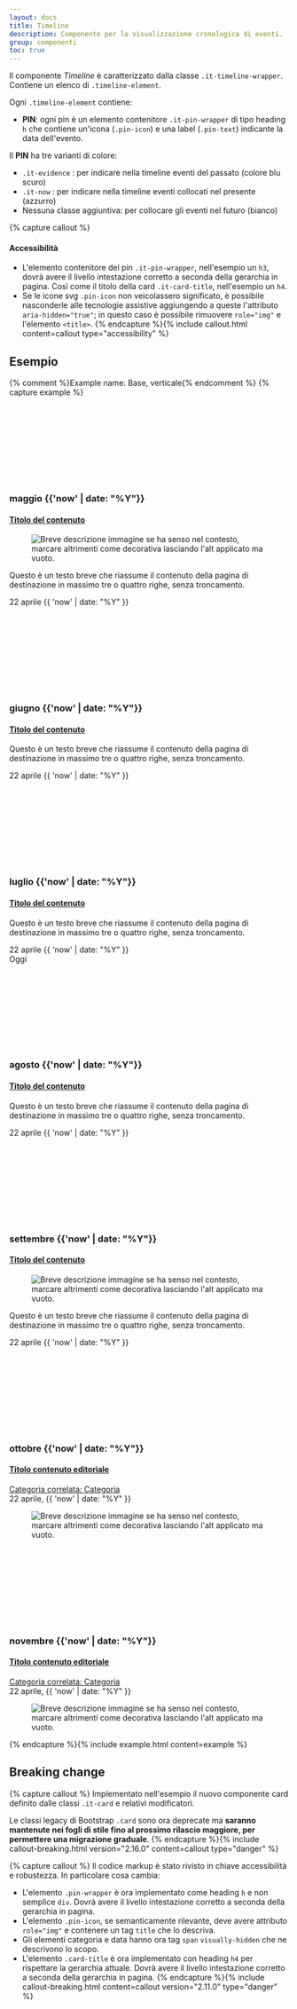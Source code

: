 ```yaml
---
layout: docs
title: Timeline
description: Componente per la visualizzazione cronologica di eventi.
group: componenti
toc: true
---
```


Il componente _Timeline_ è caratterizzato dalla classe `.it-timeline-wrapper`.  
Contiene un elenco di `.timeline-element`.

Ogni `.timeline-element` contiene:

- **PIN**: ogni pin è un elemento contenitore `.it-pin-wrapper` di tipo heading `h` che contiene un'icona (`.pin-icon`) e una label (`.pin-text`) indicante la data dell'evento.

Il **PIN** ha tre varianti di colore:

- `.it-evidence` : per indicare nella timeline eventi del passato (colore blu scuro)
- `.it-now` : per indicare nella timeline eventi collocati nel presente (azzurro)
- Nessuna classe aggiuntiva: per collocare gli eventi nel futuro (bianco)

{% capture callout %}
#### Accessibilità

- L'elemento contenitore del pin `.it-pin-wrapper`, nell'esempio un `h3`, dovrà avere il livello intestazione corretto a seconda della gerarchia in pagina. Così come il titolo della card `.it-card-title`, nell'esempio un `h4`. 
- Se le icone svg `.pin-icon` non veicolassero significato, è possibile nasconderle alle tecnologie assistive aggiungendo a queste l'attributo `aria-hidden="true"`; in questo caso è possibile rimuovere `role="img"` e l'elemento `<title>`. 
{% endcapture %}{% include callout.html content=callout type="accessibility" %}

## Esempio

{% comment %}Example name: Base, verticale{% endcomment %}
{% capture example %}
<div class="it-timeline-wrapper">
  <div class="row">
    <div class="col-12">
      <div class="timeline-element">
        <h3 class="it-pin-wrapper it-evidence no_toc">
          <div class="pin-icon">
            <svg class="icon" role="img"><title>Segnaposto</title><use href="{{ site.baseurl }}/dist/svg/sprites.svg#it-bookmark"></use></svg>
          </div>
          <div class="pin-text"><span>maggio {{'now' | date: "%Y"}}</span></div>
        </h3>
        <!--start it-card-->
        <article class="it-card it-card-image rounded shadow-sm border">
          <!--card first child is the title (link)-->
          <h4 class="it-card-title no_toc">
            <a href="#">Titolo del contenuto</a>
          </h4>
          <!--card second child is the image (optional)-->
          <div class="it-card-image-wrapper">
            <div class="ratio ratio-21x9">
              <figure class="figure img-full">
                <img src="https://placeholderimage.eu/api/city/800/600" alt="Breve descrizione immagine se ha senso nel contesto, marcare altrimenti come decorativa lasciando l'alt applicato ma vuoto.">
              </figure>
            </div>
          </div>
          <!--card body content-->
          <div class="it-card-body">
            <p class="it-card-text">Questo è un testo breve che riassume il contenuto della pagina di destinazione in massimo tre o quattro righe, senza troncamento.</p>
          </div>
          <!--finally the card footer metadata-->
          <footer class="it-card-related it-card-footer">
            <time class="it-card-date" datetime="{{ 'now' | date: "%Y" }}-04-22">22 aprile {{ 'now' | date: "%Y" }}</time>
          </footer>
        </article>
        <!--end it-card-->
      </div>
    </div>
    <div class="col-12">
      <div class="timeline-element">
        <h3 class="it-pin-wrapper it-evidence no_toc">
          <div class="pin-icon">
            <svg class="icon" role="img"><title>Segnaposto</title><use href="{{ site.baseurl }}/dist/svg/sprites.svg#it-bookmark"></use></svg>
          </div>
          <div class="pin-text"><span>giugno {{'now' | date: "%Y"}}</span></div>
        </h3>
        <!--start it-card-->
        <article class="it-card rounded shadow-sm border">
          <!--card first child is the title (link)-->
          <h4 class="it-card-title no_toc">
            <a href="#">Titolo del contenuto</a>
          </h4>
          <!--card body content-->
          <div class="it-card-body">
            <p class="it-card-text">Questo è un testo breve che riassume il contenuto della pagina di destinazione in massimo tre o quattro righe, senza troncamento.</p>
          </div>
          <!--finally the card footer metadata-->
          <footer class="it-card-related it-card-footer">
            <time class="it-card-date" datetime="{{ 'now' | date: "%Y" }}-04-22">22 aprile {{ 'now' | date: "%Y" }}</time>
          </footer>
        </article>
        <!--end it-card-->
      </div>
    </div>
    <div class="col-12">
      <div class="timeline-element">
        <h3 class="it-pin-wrapper it-evidence no_toc">
          <div class="pin-icon">
            <svg class="icon" role="img"><title>Risultato</title><use href="{{ site.baseurl }}/dist/svg/sprites.svg#it-flag"></use></svg>
          </div>
          <div class="pin-text"><span>luglio {{'now' | date: "%Y"}}</span></div>
        </h3>
        <!--start it-card-->
        <article class="it-card rounded shadow-sm border">
          <!--card first child is the title (link)-->
          <h4 class="it-card-title no_toc">
            <a href="#">Titolo del contenuto</a>
          </h4>
          <!--card body content-->
          <div class="it-card-body">
            <p class="it-card-text">Questo è un testo breve che riassume il contenuto della pagina di destinazione in massimo tre o quattro righe, senza troncamento.</p>
          </div>
          <!--finally the card footer metadata-->
          <footer class="it-card-related it-card-footer">
            <time class="it-card-date" datetime="{{ 'now' | date: "%Y" }}-04-22">22 aprile {{ 'now' | date: "%Y" }}</time>
          </footer>
        </article>
        <!--end it-card-->
      </div>
    </div>
    <div class="col-12">
      <div class="timeline-element">
        <span class="it-now-label d-none d-lg-flex">Oggi</span>
        <h3 class="it-pin-wrapper it-now no_toc">
          <div class="pin-icon">
            <svg class="icon" role="img"><title>Successo</title><use href="{{ site.baseurl }}/dist/svg/sprites.svg#it-check"></use></svg>
          </div>
          <div class="pin-text"><span>agosto {{'now' | date: "%Y"}}</span></div>
        </h3>
        <!--start it-card-->
        <article class="it-card rounded shadow-sm border">
          <!--card first child is the title (link)-->
          <h4 class="it-card-title no_toc">
            <a href="#">Titolo del contenuto</a>
          </h4>
          <!--card body content-->
          <div class="it-card-body">
            <p class="it-card-text">Questo è un testo breve che riassume il contenuto della pagina di destinazione in massimo tre o quattro righe, senza troncamento.</p>
          </div>
          <!--finally the card footer metadata-->
          <footer class="it-card-related it-card-footer">
            <time class="it-card-date" datetime="{{ 'now' | date: "%Y" }}-04-22">22 aprile {{ 'now' | date: "%Y" }}</time>
          </footer>
        </article>
        <!--end it-card-->
      </div>
    </div>
    <div class="col-12">
      <div class="timeline-element">
        <h3 class="it-pin-wrapper no_toc">
          <div class="pin-icon">
            <svg class="icon" role="img"><title>Evento</title><use href="{{ site.baseurl }}/dist/svg/sprites.svg#it-calendar"></use></svg>
          </div>
          <div class="pin-text"><span>settembre {{'now' | date: "%Y"}}</span></div>
        </h3>
        <!--start it-card-->
        <article class="it-card it-card-image rounded shadow-sm border">
          <!--card first child is the title (link)-->
          <h4 class="it-card-title no_toc">
            <a href="#">Titolo del contenuto</a>
          </h4>
          <!--card second child is the image (optional)-->
          <div class="it-card-image-wrapper">
            <div class="ratio ratio-21x9">
              <figure class="figure img-full">
                <img src="https://placeholderimage.eu/api/city/800/600" alt="Breve descrizione immagine se ha senso nel contesto, marcare altrimenti come decorativa lasciando l'alt applicato ma vuoto.">
              </figure>
            </div>
          </div>
          <!--card body content-->
          <div class="it-card-body">
            <p class="it-card-text">Questo è un testo breve che riassume il contenuto della pagina di destinazione in massimo tre o quattro righe, senza troncamento.</p>
          </div>
          <!--finally the card footer metadata-->
          <footer class="it-card-related it-card-footer">
            <time class="it-card-date" datetime="{{ 'now' | date: "%Y" }}-04-22">22 aprile {{ 'now' | date: "%Y" }}</time>
          </footer>
        </article>
        <!--end it-card-->
      </div>
    </div>
    <div class="col-12">
      <div class="timeline-element">
        <h3 class="it-pin-wrapper no_toc">
          <div class="pin-icon">
            <svg class="icon" role="img"><title>Successo</title><use href="{{ site.baseurl }}/dist/svg/sprites.svg#it-check"></use></svg>
          </div>
          <div class="pin-text"><span>ottobre {{'now' | date: "%Y"}}</span></div>
        </h3>
        <!--start it-card-->
        <article class="it-card it-card-inline it-card-inline-mini it-card-image rounded shadow-sm border">
          <!--card first child is all the card content: title (link) + footer -->
          <div class="it-card-inline-content">
            <h4 class="it-card-title h4 no_toc">
              <a href="#">Titolo contenuto editoriale</a>
            </h4>
            <footer class="it-card-related it-card-footer">
              <div class="it-card-taxonomy">
                <a href="#" class="it-card-category it-card-link link-secondary"><span class="visually-hidden">Categoria correlata: </span>Categoria</a>
              </div>
              <time class="it-card-date" datetime="{{ 'now' | date: "%Y" }}-10-12">22 aprile, {{ 'now' | date: "%Y" }}</time>
            </footer>
          </div>
          <!--card second child is the image (optional)-->
          <div class="it-card-image-wrapper">
            <div class="ratio ratio-1x1">
              <figure class="figure img-full">
                <img src="https://placeholderimage.eu/api/city/800/600" alt="Breve descrizione immagine se ha senso nel contesto, marcare altrimenti come decorativa lasciando l'alt applicato ma vuoto.">
              </figure>
            </div>
          </div>
        </article>
        <!--end it-card-->
      </div>
    </div>
    <div class="col-12">
      <div class="timeline-element">
        <h3 class="it-pin-wrapper no_toc">
          <div class="pin-icon">
            <svg class="icon" role="img"><title>Milestone</title><use href="{{ site.baseurl }}/dist/svg/sprites.svg#it-flag"></use></svg>
          </div>
          <div class="pin-text"><span>novembre {{'now' | date: "%Y"}}</span></div>
        </h3>
        <!--start it-card-->
        <article class="it-card it-card-inline it-card-inline-mini it-card-inline-reverse it-card-image rounded shadow-sm border mb-3 mb-md-4">
          <!--card first child is all the card content: title (link) + footer -->
          <div class="it-card-inline-content">
            <h4 class="it-card-title h4 no_toc">
              <a href="#">Titolo contenuto editoriale</a>
            </h4>
            <footer class="it-card-related it-card-footer">
              <div class="it-card-taxonomy">
                <a href="#" class="it-card-category it-card-link link-secondary"><span class="visually-hidden">Categoria correlata: </span>Categoria</a>
              </div>
              <time class="it-card-date" datetime="{{ 'now' | date: "%Y" }}-10-12">22 aprile, {{ 'now' | date: "%Y" }}</time>
            </footer>
          </div>
          <!--card second child is the image (optional)-->
          <div class="it-card-image-wrapper">
            <div class="ratio ratio-1x1">
              <figure class="figure img-full">
                <img src="https://placeholderimage.eu/api/city/800/600" alt="Breve descrizione immagine se ha senso nel contesto, marcare altrimenti come decorativa lasciando l'alt applicato ma vuoto.">
              </figure>
            </div>
          </div>
        </article>
        <!--end it-card-->
      </div>
    </div>
  </div>
</div>
{% endcapture %}{% include example.html content=example %}

## Breaking change

{% capture callout %}
Implementato nell'esempio il nuovo componente card definito dalle classi `.it-card` e relativi modificatori.  

Le classi legacy di Bootstrap `.card` sono ora deprecate ma **saranno mantenute nei fogli di stile fino al prossimo rilascio maggiore, per permettere una migrazione graduale**. 
{% endcapture %}{% include callout-breaking.html version="2.16.0" content=callout type="danger" %}

{% capture callout %}
Il codice markup è stato rivisto in chiave accessibilità e robustezza. In particolare cosa cambia: 
  - L'elemento `.pin-wrapper` è ora implementato come heading `h` e non semplice `div`. Dovrà avere il livello intestazione corretto a seconda della gerarchia in pagina.
  - L'elemento `.pin-icon`, se semanticamente rilevante, deve avere attributo `role="img"` e contenere un tag `title` che lo descriva.
  - Gli elementi categoria e data hanno ora tag `span` `visually-hidden` che ne descrivono lo scopo.
  - L'elemento `.card-title` è ora implementato con heading `h4` per rispettare la gerarchia attuale. Dovrà avere il livello intestazione corretto a seconda della gerarchia in pagina.
{% endcapture %}{% include callout-breaking.html content=callout version="2.11.0" type="danger" %}
